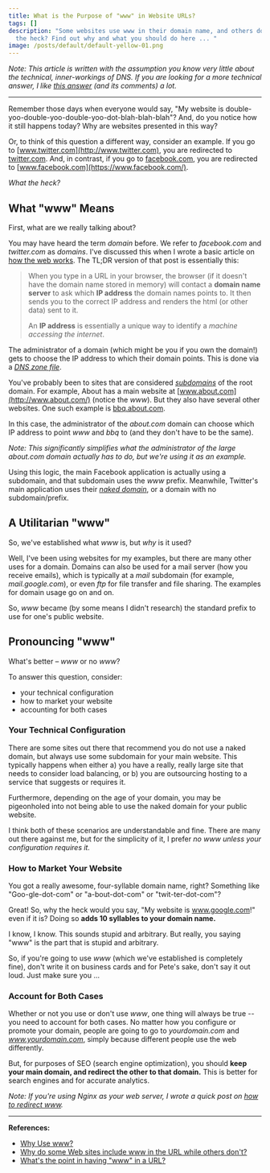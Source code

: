 ```yaml
---
title: What is the Purpose of "www" in Website URLs?
tags: []
description: "Some websites use www in their domain name, and others don't. What
  the heck? Find out why and what you should do here ... "
image: /posts/default/default-yellow-01.png
---
```


_Note: This article is written with the assumption you know very little about the technical, inner-workings of DNS. If you are looking for a more technical answer, I like [this answer](http://serverfault.com/a/145781/257018) (and its comments) a lot._

---

Remember those days when everyone would say, "My website is double-yoo-double-yoo-double-yoo-dot-blah-blah-blah"? And, do you notice how it still happens today? Why are websites presented in this way?

Or, to think of this question a different way, consider an example. If you go to [www.twitter.com](http://www.twitter.com), you are redirected to [twitter.com](http://twitter.com). And, in contrast, if you go to [facebook.com](http://facebook.com), you are redirected to [www.facebook.com](https://www.facebook.com/).

_What the heck?_

## What "www" Means

First, what are we really talking about?

You may have heard the term _domain_ before. We refer to _facebook.com_ and _twitter.com_ as _domains_. I've discussed this when I wrote a basic article on [how the web works](/posts/how-the-web-works#the-://). The TL;DR version of that post is essentially this:

> When you type in a URL in your browser, the browser (if it doesn't have the domain name stored in memory) will contact a **domain name server** to ask which **IP address** the domain names points to. It then sends you to the correct IP address and renders the html (or other data) sent to it.
>
> An **IP address** is essentially a unique way to identify a _machine accessing the internet_.

The administrator of a domain (which might be you if you own the domain!) gets to choose the IP address to which their domain points. This is done via a [_DNS zone file_](https://en.wikipedia.org/wiki/Zone_file).

You've probably been to sites that are considered [_subdomains_](https://en.wikipedia.org/wiki/Subdomain) of the root domain. For example, About has a main website at [www.about.com](http://www.about.com/) (notice the _www_). But they also have several other websites. One such example is [bbq.about.com](http://bbq.about.com/).

In this case, the administrator of the _about.com_ domain can choose which IP address to point _www_ and _bbq_ to (and they don't have to be the same).

_Note: This significantly simplifies what the administrator of the large about.com domain actually has to do, but we're using it as an example._

Using this logic, the main Facebook application is actually using a subdomain, and that subdomain uses the _www_ prefix. Meanwhile, Twitter's main application uses their [_naked domain_](http://encyclopedia2.thefreedictionary.com/naked+domain), or a domain with no subdomain/prefix.

## A Utilitarian "www"

So, we've established what _www_ is, but _why_ is it used?

Well, I've been using websites for my examples, but there are many other uses for a domain. Domains can also be used for a mail server (how you receive emails), which is typically at a _mail_ subdomain (for example, _mail.google.com_), or even _ftp_ for file transfer and file sharing. The examples for domain usage go on and on.

So, _www_ became (by some means I didn't research) the standard prefix to use for one's public website.

## Pronouncing "www"

What's better – _www_ or no _www_?

To answer this question, consider:

- your technical configuration
- how to market your website
- accounting for both cases

### Your Technical Configuration

There are some sites out there that recommend you do not use a naked domain, but always use some subdomain for your main website. This typically happens when either a) you have a really, really large site that needs to consider load balancing, or b) you are outsourcing hosting to a service that suggests or requires it.

Furthermore, depending on the age of your domain, you may be pigeonholed into not being able to use the naked domain for your public website.

I think both of these scenarios are understandable and fine. There are many out there against me, but for the simplicity of it, I prefer _no www unless your configuration requires it._

### How to Market Your Website

You got a really awesome, four-syllable domain name, right? Something like "Goo-gle-dot-com" or "a-bout-dot-com" or "twit-ter-dot-com"?

Great! So, why the heck would you say, "My website is www.google.com!" even if it is? Doing so **adds 10 syllables to your domain name.**

I know, I know. This sounds stupid and arbitrary. But really, you saying "www" is the part that is stupid and arbitrary.

So, if you're going to use _www_ (which we've established is completely fine), don't write it on business cards and for Pete's sake, don't say it out loud. Just make sure you ...

### Account for Both Cases

Whether or not you use or don't use _www_, one thing will always be true -- you need to account for both cases. No matter how you configure or promote your domain, people are going to go to _yourdomain.com_ and _www.yourdomain.com_, simply because different people use the web differently.

But, for purposes of SEO (search engine optimization), you should **keep your main domain, and redirect the other to that domain.** This is better for search engines and for accurate analytics.

_Note: If you're using Nginx as your web server, I wrote a quick post on [how to redirect www](/posts/remove-the-www-from-a-url-with-nginx)._

---

**References:**

- [Why Use www?](http://www.yes-www.org/why-use-www/)
- [Why do some Web sites include www in the URL while others don't?](http://computer.howstuffworks.com/internet/basics/question180.htm)
- [What's the point in having "www" in a URL?](http://serverfault.com/questions/145777/what-s-the-point-in-having-www-in-a-url)

